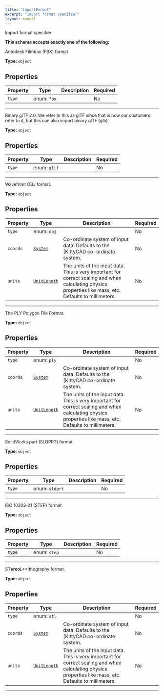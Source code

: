 ```yaml
---
title: "ImportFormat"
excerpt: "Import format specifier"
layout: manual
---
```


Import format specifier





**This schema accepts exactly one of the following:**

Autodesk Filmbox (FBX) format

**Type:** `object`






## Properties

| Property | Type | Description | Required |
|----------|------|-------------|----------|
| `type` |enum: `fbx`|  | No |


----
Binary glTF 2.0. We refer to this as glTF since that is how our customers refer to it, but this can also import binary glTF (glb).

**Type:** `object`






## Properties

| Property | Type | Description | Required |
|----------|------|-------------|----------|
| `type` |enum: `gltf`|  | No |


----
Wavefront OBJ format.

**Type:** `object`






## Properties

| Property | Type | Description | Required |
|----------|------|-------------|----------|
| `type` |enum: `obj`|  | No |
| `coords` |[`System`](/docs/kcl/types/System)| Co-ordinate system of input data. Defaults to the [KittyCAD co-ordinate system. | No |
| `units` |[`UnitLength`](/docs/kcl/types/UnitLength)| The units of the input data. This is very important for correct scaling and when calculating physics properties like mass, etc. Defaults to millimeters. | No |


----
The PLY Polygon File Format.

**Type:** `object`






## Properties

| Property | Type | Description | Required |
|----------|------|-------------|----------|
| `type` |enum: `ply`|  | No |
| `coords` |[`System`](/docs/kcl/types/System)| Co-ordinate system of input data. Defaults to the [KittyCAD co-ordinate system. | No |
| `units` |[`UnitLength`](/docs/kcl/types/UnitLength)| The units of the input data. This is very important for correct scaling and when calculating physics properties like mass, etc. Defaults to millimeters. | No |


----
SolidWorks part (SLDPRT) format.

**Type:** `object`






## Properties

| Property | Type | Description | Required |
|----------|------|-------------|----------|
| `type` |enum: `sldprt`|  | No |


----
ISO 10303-21 (STEP) format.

**Type:** `object`






## Properties

| Property | Type | Description | Required |
|----------|------|-------------|----------|
| `type` |enum: `step`|  | No |


----
ST**ereo**L**ithography format.

**Type:** `object`






## Properties

| Property | Type | Description | Required |
|----------|------|-------------|----------|
| `type` |enum: `stl`|  | No |
| `coords` |[`System`](/docs/kcl/types/System)| Co-ordinate system of input data. Defaults to the [KittyCAD co-ordinate system. | No |
| `units` |[`UnitLength`](/docs/kcl/types/UnitLength)| The units of the input data. This is very important for correct scaling and when calculating physics properties like mass, etc. Defaults to millimeters. | No |


----




